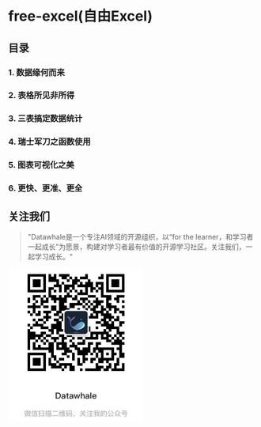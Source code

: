 # free-excel(自由Excel)



## 目录
### 1. 数据缘何而来



### 2. 表格所见非所得



### 3. 三表搞定数据统计



### 4. 瑞士军刀之函数使用



### 5. 图表可视化之美



### 6. 更快、更准、更全





## 关注我们

> "Datawhale是一个专注AI领域的开源组织，以“for the learner，和学习者一起成长”为愿景，构建对学习者最有价值的开源学习社区。关注我们，一起学习成长。"

[![img](images/datawhale_code.jpeg)](https://github.com/datawhalechina/team-learning-sql/blob/main/img/datawhale_code.jpeg)